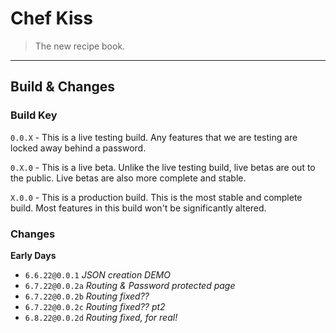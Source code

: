 # Chef Kiss
> The new recipe book.
---
## Build & Changes

### Build Key
```0.0.X``` - This is a live testing build. Any features that we are testing are locked away behind a password. 

```0.X.0``` - This is a live beta. Unlike the live testing build, live betas are out to the public. Live betas are also more complete and stable.

```X.0.0``` - This is a production build. This is the most stable and complete build. Most features in this build won't be significantly altered.

### Changes
**Early Days**

- ```6.6.22@0.0.1``` *JSON creation DEMO*
- ```6.7.22@0.0.2a``` *Routing & Password protected page*
- ```6.7.22@0.0.2b``` *Routing fixed??*
- ```6.7.22@0.0.2c``` *Routing fixed?? pt2*
- ```6.8.22@0.0.2d``` *Routing fixed, for real!*
